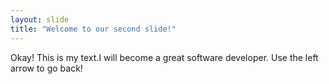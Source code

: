 ```yaml
---
layout: slide
title: "Welcome to our second slide!"
---
```

Okay! This is my text.I will become a great software developer.
Use the left arrow to go back!